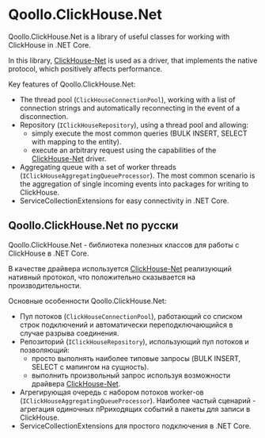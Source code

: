 # Qoollo.ClickHouse.Net

Qoollo.ClickHouse.Net is a library of useful classes for working with ClickHouse in .NET Core.

In this library, [ClickHouse-Net](https://github.com/killwort/ClickHouse-Net) is used as a driver, that implements the native protocol, which positively affects performance.

Key features of Qoollo.ClickHouse.Net:
- The thread pool (`ClickHouseConnectionPool`), working with a list of connection strings and automatically reconnecting in the event of a disconnection.
- Repository (`IClickHouseRepository`), using a thread pool and allowing:
    - simply execute the most common queries (BULK INSERT, SELECT with mapping to the entity).
    - execute an arbitrary request using the capabilities of the [ClickHouse-Net](https://github.com/killwort/ClickHouse-Net) driver.
- Aggregating queue with a set of worker threads (`IClickHouseAggregatingQueueProcessor`). The most common scenario is the aggregation of single incoming events into packages for writing to ClickHouse.
- ServiceCollectionExtensions for easy connectivity in .NET Core.

## Qoollo.ClickHouse.Net по русски

Qoollo.ClickHouse.Net - библиотека полезных классов для работы с ClickHouse в .NET Core.

В качестве драйвера используется [ClickHouse-Net](https://github.com/killwort/ClickHouse-Net) реализующий нативный протокол, что положительно сказывается на производительности.

Основные особенности Qoollo.ClickHouse.Net:
- Пул потоков (`ClickHouseConnectionPool`), работающий со списком строк подключений и автоматически переподключающийся в случае разрыва соединения. 
- Репозиторий (`IClickHouseRepository`), использующий пул потоков и позволяющий:
    - просто выполнять наиболее типовые запросы (BULK INSERT, SELECT с мапингом на сущность).
    - выполнить произвольный запрос используя возможности драйвера [ClickHouse-Net](https://github.com/killwort/ClickHouse-Net). 
- Агрегирующая очередь с набором потоков worker-ов (`IClickHouseAggregatingQueueProcessor`). Наиболее частый сценарий - агрегация одиночных пPриходящих событий в пакеты для записи в ClickHouse. 
- ServiceCollectionExtensions для простого подключения в .NET Core. 

